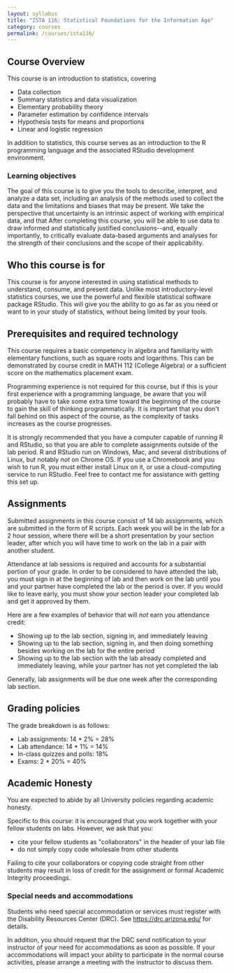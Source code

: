 ```yaml
---
layout: syllabus
title: "ISTA 116: Statistical Foundations for the Information Age"
category: courses
permalink: /courses/ista116/ 
---
```


## Course Overview

This course is an introduction to statistics, covering
* Data collection
* Summary statistics and data visualization
* Elementary probability theory
* Parameter estimation by confidence intervals
* Hypothesis tests for means and proportions
* Linear and logistic regression

In addition to statistics, this course serves as an introduction to the R programming language and the associated RStudio development environment.

### Learning objectives

The goal of this course is to give you the tools to describe, interpret, and analyze a data set, including an analysis of the methods used to collect the data and the limitations and biases that may be present.
We take the perspective that uncertainty is an intrinsic aspect of working with empirical data, and that 
After completing this course, you will be able to use data to draw informed and statistically justified conclusions--and, equally importantly, to critically evaluate data-based arguments and analyses for the strength of their conclusions and the scope of their applicability.

## Who this course is for

This course is for anyone interested in using statistical methods to understand, consume, and present data.
Unlike most introductory-level statistics courses, we use the powerful and flexible statistical software package RStudio.
This will give you the ability to go as far as you need or want to in your study of statistics, without being limited by your tools.

## Prerequisites and required technology

This course requires a basic competency in algebra and familiarity with elementary functions, such as square roots and logarithms. This can be demonstrated by course credit in MATH 112 (College Algebra) or a sufficient score on the mathematics placement exam.

Programming experience is not required for this course, but if this is your first experience with a programming language, be aware that you will probably have to take some extra time toward the beginning of the course to gain the skill of thinking programmatically.
It is important that you don't fall behind on this aspect of the course, as the complexity of tasks increases as the course progresses.

It is strongly recommended that you have a computer capable of running R and RStudio, so that you are able to complete assignments outside of the lab period.
R and RStudio run on Windows, Mac, and several distributions of Linux, but notably *not* on Chrome OS.
If you use a Chromebook and you wish to run R, you must either install Linux on it, or use a cloud-computing service to run RStudio.
Feel free to contact me for assistance with getting this set up.

## Assignments

Submitted assignments in this course consist of 14 lab assignments, which are submitted in the form of R scripts.
Each week you will be in the lab for a 2 hour session, where there will be a short presentation by your section leader, after which you will have time to work on the lab in a pair with another student.

Attendance at lab sessions is required and accounts for a substantial portion of your grade.
In order to be considered to have attended the lab, you must sign in at the beginning of lab and then work on the lab until you and your partner have completed the lab or the period is over.
If you would like to leave early, you must show your section leader your completed lab and get it approved by them.

Here are a few examples of behavior that will *not* earn you attendance credit:
* Showing up to the lab section, signing in, and immediately leaving
* Showing up to the lab section, signing in, and then doing something besides working on the lab for the entire period
* Showing up to the lab section with the lab already completed and immediately leaving, while your partner has not yet completed the lab

Generally, lab assignments will be due one week after the corresponding lab section.

## Grading policies

The grade breakdown is as follows:
* Lab assignments: 14 * 2% = 28%
* Lab attendance: 14 * 1% = 14%
* In-class quizzes and polls: 18%
* Exams: 2 * 20% = 40%

## Academic Honesty

You are expected to abide by all University policies regarding academic honesty.

Specific to this course: it is encouraged that you work together with your fellow students on labs. However, we ask that you:
* cite your fellow students as "collaborators" in the header of your lab file
* do not simply copy code wholesale from other students

Failing to cite your collaborators or copying code straight from other students may result in loss of credit for the assignment or formal Academic Integrity proceedings.

### Special needs and accommodations

Students who need special accommodation or services must register with the Disability Resources Center (DRC).
See <https://drc.arizona.edu/> for details.

In addition, you should request that the DRC send notification to your instructor of your need for accommodations as soon as possible.
If your accommodations will impact your ability to participate in the normal course activities, please arrange a meeting with the instructor to discuss them. 